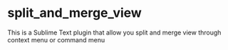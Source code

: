 split_and_merge_view
====================

This is a Sublime Text plugin that allow you split and merge view through context menu or command menu
